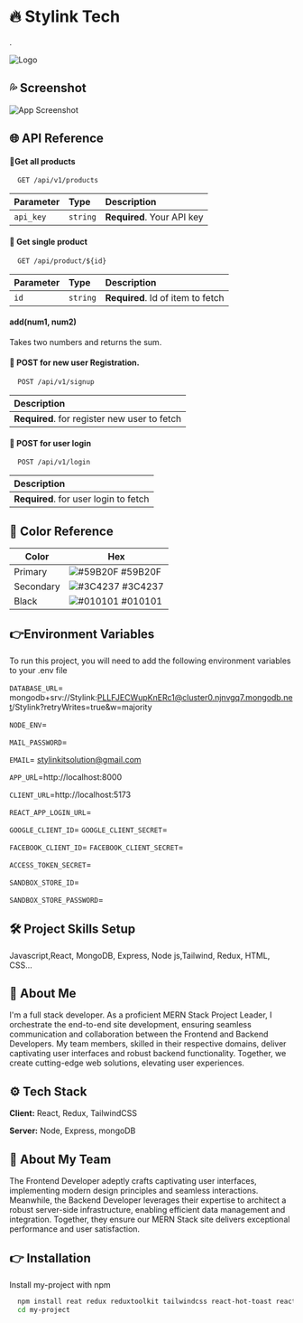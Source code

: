
# 🔥 Stylink Tech



.


![Logo](https://i.ibb.co/CBHP7JH/transparent-3.png)



## 💦 Screenshot
![App Screenshot](https://i.ibb.co/bRM4rqd/screencapture-localhost-5173-2023-12-09-19-34-07.png)


## 🌐 API Reference

#### 🔗Get all products

```http
  GET /api/v1/products
```

| Parameter | Type     | Description                |
| :-------- | :------- | :------------------------- |
| `api_key` | `string` | **Required**. Your API key |

#### 🔗 Get single product

```http
  GET /api/product/${id}
```

| Parameter | Type     | Description                       |
| :-------- | :------- | :-------------------------------- |
| `id`      | `string` | **Required**. Id of item to fetch |

#### add(num1, num2)

Takes two numbers and returns the sum.


#### 🔗 POST for new user Registration.

```http
  POST /api/v1/signup
```

| Description                                  |
| :------------------------------------------- |
| **Required**. for register new user to fetch |

#### 🔗 POST for user login

```http
  POST /api/v1/login
```

| Description                           |
| :------------------------------------ |
| **Required**. for user login to fetch |
## 🌈 Color Reference

| Color           | Hex                                                              |
| --------------- | ---------------------------------------------------------------- |
|  Primary   | ![#59B20F](https://via.placeholder.com/10/59B20F?text=+) #59B20F|
|  Secondary  | ![#3C4237](https://via.placeholder.com/10/3C4237?text=+) #3C4237|
|  Black| ![#010101](https://via.placeholder.com/10/010101?text=+) #010101|

## 👉Environment Variables

To run this project, you will need to add the following environment variables to your .env file


`DATABASE_URL`= mongodb+srv://Stylink:PLLFJECWupKnERc1@cluster0.njnvgq7.mongodb.net/Stylink?retryWrites=true&w=majority

`NODE_ENV`=

`MAIL_PASSWORD`=

`EMAIL`= stylinkitsolution@gmail.com

`APP_UR`L=http://localhost:8000

`CLIENT_URL`=http://localhost:5173

`REACT_APP_LOGIN_URL`=

`GOOGLE_CLIENT_ID`=
`GOOGLE_CLIENT_SECRET`=

`FACEBOOK_CLIENT_ID`=
`FACEBOOK_CLIENT_SECRET`=

`ACCESS_TOKEN_SECRET`=

`SANDBOX_STORE_ID`=

`SANDBOX_STORE_PASSWORD`=


## 🛠 Project Skills Setup

Javascript,React, MongoDB, Express, Node js,Tailwind, Redux, HTML, CSS...


## 🤵 About Me

I'm a full stack developer. As a proficient MERN Stack Project Leader, I orchestrate the end-to-end site development, ensuring seamless communication and collaboration between the Frontend and Backend Developers. My team members, skilled in their respective domains, deliver captivating user interfaces and robust backend functionality. Together, we create cutting-edge web solutions, elevating user experiences.


## ⚙️ Tech Stack

**Client:** React, Redux, TailwindCSS

**Server:** Node, Express, mongoDB


## 👥 About My Team

The Frontend Developer adeptly crafts captivating user interfaces, implementing modern design principles and seamless interactions. Meanwhile, the Backend Developer leverages their expertise to architect a robust server-side infrastructure, enabling efficient data management and integration. Together, they ensure our MERN Stack site delivers exceptional performance and user satisfaction.
## 👉 Installation

Install my-project with npm

```bash
  npm install reat redux reduxtoolkit tailwindcss react-hot-toast react-toastify sweetalert react-icons axios nodemailer mongoose mongodb express nodemon jwt bcrypt
  cd my-project
```

    
